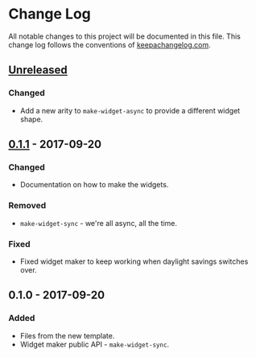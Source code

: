 # Change Log
All notable changes to this project will be documented in this file. This change log follows the conventions of [keepachangelog.com](http://keepachangelog.com/).

## [Unreleased]
### Changed
- Add a new arity to `make-widget-async` to provide a different widget shape.

## [0.1.1] - 2017-09-20
### Changed
- Documentation on how to make the widgets.

### Removed
- `make-widget-sync` - we're all async, all the time.

### Fixed
- Fixed widget maker to keep working when daylight savings switches over.

## 0.1.0 - 2017-09-20
### Added
- Files from the new template.
- Widget maker public API - `make-widget-sync`.

[Unreleased]: https://github.com/your-name/clj-kafka/compare/0.1.1...HEAD
[0.1.1]: https://github.com/your-name/clj-kafka/compare/0.1.0...0.1.1
